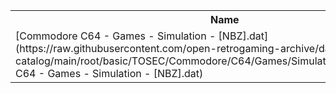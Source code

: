 <table>
<tr><th>Name</th><th>Size</th></tr>
<tr><td>[Commodore C64 - Games - Simulation - [NBZ].dat](https://raw.githubusercontent.com/open-retrogaming-archive/dat-catalog/main/root/basic/TOSEC/Commodore/C64/Games/Simulation/[NBZ]/Commodore C64 - Games - Simulation - [NBZ].dat)</td><td>19135</td></tr>
</table>
